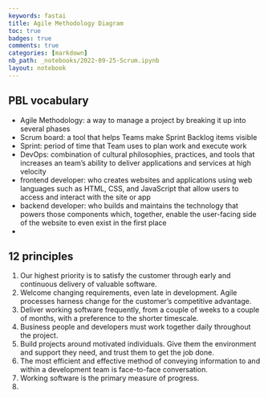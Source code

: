 ```yaml
---
keywords: fastai
title: Agile Methodology Diagram
toc: true
badges: true
comments: true
categories: [markdown]
nb_path: _notebooks/2022-09-25-Scrum.ipynb
layout: notebook
---
```


<!--
#################################################
### THIS FILE WAS AUTOGENERATED! DO NOT EDIT! ###
#################################################
# file to edit: _notebooks/2022-09-25-Scrum.ipynb
-->

<div class="container" id="notebook-container">
        
<div class="cell border-box-sizing text_cell rendered"><div class="inner_cell">
<div class="text_cell_render border-box-sizing rendered_html">
<h2 id="PBL-vocabulary">PBL vocabulary<a class="anchor-link" href="#PBL-vocabulary"> </a></h2><ul>
<li>Agile Methodology: a way to manage a project by breaking it up into several phases</li>
<li>Scrum board: a tool that helps Teams make Sprint Backlog items visible</li>
<li>Sprint: period of time that Team uses to plan work and execute work</li>
<li>DevOps: combination of cultural philosophies, practices, and tools that increases an team’s ability to deliver applications and services at high velocity</li>
<li>frontend developer: who creates websites and applications using web languages such as HTML, CSS, and JavaScript that allow users to access and interact with the site or app</li>
<li>backend developer: who builds and maintains the technology that powers those components which, together, enable the user-facing side of the website to even exist in the first place</li>
<li></li>
</ul>
<h2 id="12-principles">12 principles<a class="anchor-link" href="#12-principles"> </a></h2><ol>
<li>Our highest priority is to satisfy the customer through early and continuous delivery of valuable software.</li>
<li>Welcome changing requirements, even late in development. Agile processes harness change for the customer’s competitive advantage.</li>
<li>Deliver working software frequently, from a couple of weeks to a couple of months, with a preference to the shorter timescale.</li>
<li>Business people and developers must work together daily throughout the project.</li>
<li>Build projects around motivated individuals. Give them the environment and support they need, and trust them to get the job done.</li>
<li>The most efficient and effective method of conveying information to and within a development team is face-to-face conversation.</li>
<li>Working software is the primary measure of progress.</li>
<li></li>
</ol>

</div>
</div>
</div>
</div>
 

